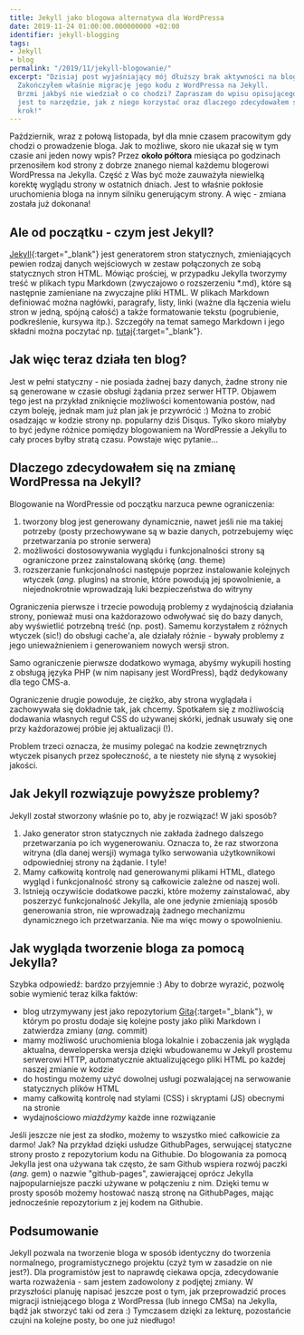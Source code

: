 ```yaml
---
title: Jekyll jako blogowa alternatywa dla WordPressa
date: 2019-11-24 01:00:00.000000000 +02:00
identifier: jekyll-blogging
tags:
- Jekyll
- blog
permalink: "/2019/11/jekyll-blogowanie/"
excerpt: "Dzisiaj post wyjaśniający mój dłuższy brak aktywności na blogu.
  Zakończyłem właśnie migrację jego kodu z WordPressa na Jekyll.
  Brzmi jakbyś nie wiedział o co chodzi? Zapraszam do wpisu opisującego czym
  jest to narzędzie, jak z niego korzystać oraz dlaczego zdecydowałem się na ten
  krok!"
---
```

Październik, wraz z połową listopada, był dla mnie czasem pracowitym gdy chodzi
o prowadzenie bloga. Jak to możliwe, skoro nie ukazał się w tym czasie ani
jeden nowy wpis? Przez **około półtora** miesiąca po godzinach przenosiłem kod strony
z dobrze znanego niemal każdemu blogerowi WordPressa na Jekylla. Część z Was być może
zauważyła niewielką korektę wyglądu strony w ostatnich dniach. Jest to właśnie
pokłosie uruchomienia bloga na innym silniku generującym strony. A więc - zmiana
została już dokonana!

## Ale od początku - czym jest Jekyll?

[Jekyll](https://jekyllrb.com/){:target="_blank"} jest generatorem stron statycznych,
zmieniających pewien rodzaj danych wejściowych w zestaw połączonych ze sobą
statycznych stron HTML. Mówiąc prościej, w przypadku Jekylla tworzymy treść w
plikach typu Markdown (zwyczajowo o rozszerzeniu *.md), które są następnie
zamieniane na zwyczajne pliki HTML. W plikach Markdown definiować można
nagłówki, paragrafy, listy, linki (ważne dla łączenia wielu stron w jedną,
spójną całość) a także formatowanie tekstu (pogrubienie, podkreślenie, kursywa itp.).
Szczegóły na temat samego Markdown i jego składni można poczytać np.
[tutaj](https://www.markdownguide.org/getting-started){:target="_blank"}.

## Jak więc teraz działa ten blog?

Jest w pełni statyczny - nie posiada żadnej bazy danych, żadne strony nie są
generowane w czasie obsługi żądania przez serwer HTTP. Objawem tego jest na przykład
zniknięcie możliwości komentowania postów, nad czym boleję, jednak mam już plan
jak je przywrócić :) Można to zrobić osadzając w kodzie strony np. popularny
dziś Disqus. Tylko skoro miałyby to być jedyne różnice pomiędzy blogowaniem na
WordPressie a Jekyllu to cały proces byłby stratą czasu. Powstaje więc pytanie...

## Dlaczego zdecydowałem się na zmianę WordPressa na Jekyll?

Blogowanie na WordPressie od początku narzuca pewne ograniczenia:

1. tworzony blog jest generowany dynamicznie, nawet jeśli nie ma takiej potrzeby
(posty przechowywane są w bazie danych, potrzebujemy więc przetwarzania po stronie
serwera)
1. możliwości dostosowywania wyglądu i funkcjonalności strony są ograniczone przez
zainstalowaną skórkę (*ang.* theme)
1. rozszerzanie funkcjonalności następuje poprzez instalowanie kolejnych wtyczek
(*ang.* plugins) na stronie, które powodują jej spowolnienie, a niejednokrotnie
wprowadzają luki bezpieczeństwa do witryny

Ograniczenia pierwsze i trzecie powodują problemy z wydajnością działania strony,
ponieważ musi ona każdorazowo odwoływać się do bazy danych, aby wyświetlić potrzebną
treść (np. post). Samemu korzystałem z różnych wtyczek (sic!) do obsługi cache'a,
ale działały różnie - bywały problemy z jego unieważnieniem i generowaniem nowych
wersji stron.

Samo ograniczenie pierwsze dodatkowo wymaga, abyśmy wykupili hosting z obsługą
języka PHP (w nim napisany jest WordPress), bądź dedykowany dla tego CMS-a.

Ograniczenie drugie powoduje, że ciężko, aby strona wyglądała i zachowywała się
dokładnie tak, jak chcemy. Spotkałem się z możliwością dodawania własnych reguł
CSS do używanej skórki, jednak usuwały się one przy każdorazowej próbie jej
aktualizacji (!).

Problem trzeci oznacza, że musimy polegać na kodzie zewnętrznych wtyczek pisanych
przez społeczność, a te niestety nie słyną z wysokiej jakości.

## Jak Jekyll rozwiązuje powyższe problemy?

Jekyll został stworzony właśnie po to, aby je rozwiązać! W jaki sposób?

1. Jako generator stron statycznych nie zakłada żadnego dalszego przetwarzania po
ich wygenerowaniu. Oznacza to, że raz stworzona witryna (dla danej wersji) wymaga
tylko serwowania użytkownikowi odpowiedniej strony na żądanie. I tyle!
1. Mamy całkowitą kontrolę nad generowanymi plikami HTML, dlatego wygląd i
funkcjonalność strony są całkowicie zależne od naszej woli.
1. Istnieją oczywiście dodatkowe paczki, które możemy zainstalować, aby poszerzyć
funkcjonalność Jekylla, ale one jedynie zmieniają sposób generowania stron, nie
wprowadzają żadnego mechanizmu dynamicznego ich przetwarzania. Nie ma więc mowy
o spowolnieniu.

## Jak wygląda tworzenie bloga za pomocą Jekylla?

Szybka odpowiedź: bardzo przyjemnie :) Aby to dobrze wyrazić, pozwolę sobie
wymienić teraz kilka faktów:

- blog utrzymywany jest jako repozytorium [Gita](https://git-scm.com/){:target="_blank"},
w którym po prostu dodaje się kolejne posty jako pliki Markdown i zatwierdza
zmiany (*ang.* commit)
- mamy możliwość uruchomienia bloga lokalnie i zobaczenia jak wygląda aktualna,
deweloperska wersja dzięki wbudowanemu w Jekyll prostemu serwerowi HTTP,
automatycznie aktualizującego pliki HTML po każdej naszej zmianie w kodzie
- do hostingu możemy użyć dowolnej usługi pozwalającej na serwowanie
statycznych plików HTML
- mamy całkowitą kontrolę nad stylami (CSS) i skryptami (JS) obecnymi na stronie
- wydajnościowo *miażdżymy* każde inne rozwiązanie

Jeśli jeszcze nie jest za słodko, możemy to wszystko mieć całkowicie za darmo!
Jak? Na przykład dzięki usłudze GithubPages, serwującej statyczne strony prosto z
repozytorium kodu na Githubie. Do blogowania za pomocą Jekylla jest ona używana
tak często, że sam Github wspiera rozwój paczki (*ang.* gem) o nazwie
"github-pages", zawierającej oprócz Jekylla najpopularniejsze paczki używane
w połączeniu z nim. Dzięki temu w prosty sposób możemy hostować naszą stronę na
GithubPages, mając jednocześnie repozytorium z jej kodem na Githubie.

## Podsumowanie

Jekyll pozwala na tworzenie bloga w sposób identyczny do tworzenia normalnego,
programistycznego projektu (czyż tym w zasadzie on nie jest?). Dla programistów
jest to naprawdę ciekawa opcja, zdecydowanie warta rozważenia - sam jestem
zadowolony z podjętej zmiany. W przyszłości planuję napisać jeszcze post o tym,
jak przeprowadzić proces migracji istniejącego bloga z WordPressa (lub innego
CMSa) na Jekylla, bądź jak stworzyć taki od zera :) Tymczasem dzięki za lekturę,
pozostańcie czujni na kolejne posty, bo one już niedługo!
